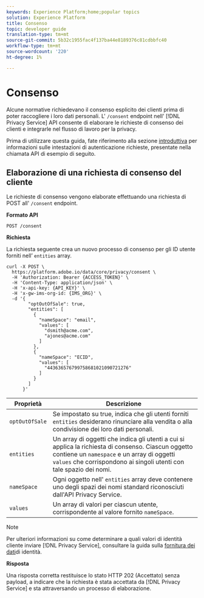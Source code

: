```yaml
---
keywords: Experience Platform;home;popular topics
solution: Experience Platform
title: Consenso
topic: developer guide
translation-type: tm+mt
source-git-commit: 5b32c1955fac4f137ba44e8189376c81cdbbfc40
workflow-type: tm+mt
source-wordcount: '220'
ht-degree: 1%

---
```



# Consenso

Alcune normative richiedevano il consenso esplicito dei clienti prima di poter raccogliere i loro dati personali. L&#39; `/consent` endpoint nell&#39; [!DNL Privacy Service] API consente di elaborare le richieste di consenso dei clienti e integrarle nel flusso di lavoro per la privacy.

Prima di utilizzare questa guida, fate riferimento alla sezione [introduttiva](./getting-started.md) per informazioni sulle intestazioni di autenticazione richieste, presentate nella chiamata API di esempio di seguito.

## Elaborazione di una richiesta di consenso del cliente

Le richieste di consenso vengono elaborate effettuando una richiesta di POST all&#39; `/consent` endpoint.

**Formato API**

```http
POST /consent
```

**Richiesta**

La richiesta seguente crea un nuovo processo di consenso per gli ID utente forniti nell’ `entities` array.

```shell
curl -X POST \
  https://platform.adobe.io/data/core/privacy/consent \
  -H 'Authorization: Bearer {ACCESS_TOKEN}' \
  -H 'Content-Type: application/json' \
  -H 'x-api-key: {API_KEY}' \
  -H 'x-gw-ims-org-id: {IMS_ORG}' \
  -d '{
        "optOutOfSale": true,
        "entities": [
          {
            "nameSpace": "email",
            "values": [
              "dsmith@acme.com",
              "ajones@acme.com"
            ]
          },
          {
            "nameSpace": "ECID",
            "values": [
              "443636576799758681021090721276"
            ]
          }
        ]
      }'
```

| Proprietà | Descrizione |
| --- | --- |
| `optOutOfSale` | Se impostato su true, indica che gli utenti forniti `entities` desiderano rinunciare alla vendita o alla condivisione dei loro dati personali. |
| `entities` | Un array di oggetti che indica gli utenti a cui si applica la richiesta di consenso. Ciascun oggetto contiene un `namespace` e un array di oggetti `values` che corrispondono ai singoli utenti con tale spazio dei nomi. |
| `nameSpace` | Ogni oggetto nell&#39; `entities` array deve contenere uno degli spazi dei nomi [](./appendix.md#standard-namespaces) standard riconosciuti dall&#39;API Privacy Service. |
| `values` | Un array di valori per ciascun utente, corrispondente al valore fornito `nameSpace`. |

>[!NOTE]
>
>Per ulteriori informazioni su come determinare a quali valori di identità cliente inviare [!DNL Privacy Service], consultare la guida sulla [fornitura dei dati](../identity-data.md)di identità.

**Risposta**

Una risposta corretta restituisce lo stato HTTP 202 (Accettato) senza payload, a indicare che la richiesta è stata accettata da [!DNL Privacy Service] e sta attraversando un processo di elaborazione.